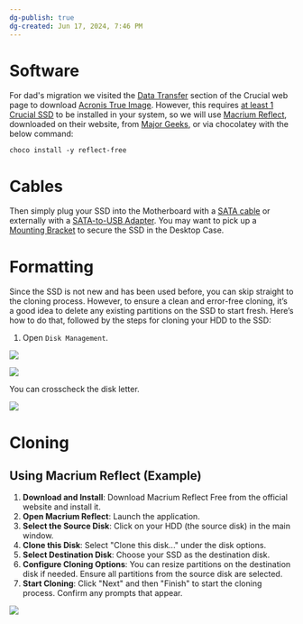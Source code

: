 ```yaml
---
dg-publish: true
dg-created: Jun 17, 2024, 7:46 PM
---
```


# Software

For dad's migration we visited the [Data Transfer](https://www.crucial.com/support/ssd-support#dataTransfer) section of the Crucial web page to download [Acronis True Image](https://www.acronis.com/en-sg/promotion/crucialhd-download/?cm_re=ssd-support-_-structured-_-acronis-link). However, this requires [at least 1 Crucial SSD](https://i.imgur.com/RW3grcY.png) to be installed in your system, so we will use [Macrium Reflect](https://www.macrium.com/blog/cloning-a-disk-with-macrium-reflect-v8), downloaded on their website, from [Major Geeks](https://www.majorgeeks.com/files/details/macrium_reflect_free_edition.html), or via chocolatey with the below command:

```
choco install -y reflect-free
```

# Cables

Then simply plug your SSD into the Motherboard with a [SATA cable](https://www.amazon.com/Benfei-Straight-Locking-Compatible-Driver/dp/B07JFQ2H9R/ref=zg_bs_g_3015394011_d_sccl_1/145-8432420-4810266?th=1) or externally with a [SATA-to-USB Adapter](https://www.amazon.com/StarTech-com-SATA-USB-Cable-USB3S2SAT3CB/dp/B00HJZJI84/ref=zg_bs_g_3015394011_d_sccl_2/145-8432420-4810266?th=1). You may want to pick up a [Mounting Bracket](https://www.amazon.com/Corsair-Dual-Mounting-Bracket-CSSD-BRKT2/dp/B016498CK0/) to secure the SSD in the Desktop Case.

# Formatting

Since the SSD is not new and has been used before, you can skip straight to the cloning process. However, to ensure a clean and error-free cloning, it’s a good idea to delete any existing partitions on the SSD to start fresh. Here’s how to do that, followed by the steps for cloning your HDD to the SSD:

1. Open `Disk Management`.

![](https://i.imgur.com/EotSXPC.png)

![](https://i.imgur.com/9IUpqNv.png)


You can crosscheck the disk letter.

![](https://i.imgur.com/Dwk61G9.png)

# Cloning
## Using Macrium Reflect (Example)

1. **Download and Install**: Download Macrium Reflect Free from the official website and install it.
2. **Open Macrium Reflect**: Launch the application.
3. **Select the Source Disk**: Click on your HDD (the source disk) in the main window.
4. **Clone this Disk**: Select "Clone this disk..." under the disk options.
5. **Select Destination Disk**: Choose your SSD as the destination disk.
6. **Configure Cloning Options**: You can resize partitions on the destination disk if needed. Ensure all partitions from the source disk are selected.
7. **Start Cloning**: Click "Next" and then "Finish" to start the cloning process. Confirm any prompts that appear.

![](https://i.imgur.com/erh79GU.png)
